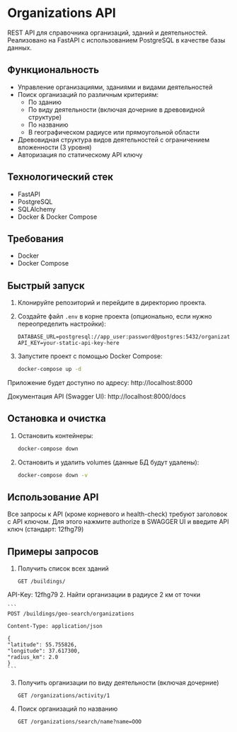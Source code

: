 # Organizations API

REST API для справочника организаций, зданий и деятельностей. Реализовано на FastAPI с использованием PostgreSQL в качестве базы данных.

## Функциональность

- Управление организациями, зданиями и видами деятельностей
- Поиск организаций по различным критериям:
  - По зданию
  - По виду деятельности (включая дочерние в древовидной структуре)
  - По названию
  - В географическом радиусе или прямоугольной области
- Древовидная структура видов деятельностей с ограничением вложенности (3 уровня)
- Авторизация по статическому API ключу

## Технологический стек

- FastAPI
- PostgreSQL
- SQLAlchemy
- Docker & Docker Compose

## Требования

- Docker
- Docker Compose

## Быстрый запуск

1. Клонируйте репозиторий и перейдите в директорию проекта.

2. Создайте файл `.env` в корне проекта (опционально, если нужно переопределить настройки):
   ```env
   DATABASE_URL=postgresql://app_user:password@postgres:5432/organizations_db
   API_KEY=your-static-api-key-here
   ```
3. Запустите проект с помощью Docker Compose:

    ```bash
    docker-compose up -d
    ```

Приложение будет доступно по адресу: http://localhost:8000

Документация API (Swagger UI): http://localhost:8000/docs

## Остановка и очистка
1. Остановить контейнеры:

    ```bash
    docker-compose down
    ```
2. Остановить и удалить volumes (данные БД будут удалены):
    
    ```bash
    docker-compose down -v
    ```

## Использование API
Все запросы к API (кроме корневого и health-check) требуют заголовок с API ключом.
Для этого нажмите authorize в SWAGGER UI и введите API ключ (стандарт: 12fhg79)

## Примеры запросов
1. Получить список всех зданий

    ```
    GET /buildings/
    ```
API-Key: 12fhg79
2. Найти организации в радиусе 2 км от точки

    ```
    POST /buildings/geo-search/organizations

    Content-Type: application/json

    {
    "latitude": 55.755826,
    "longitude": 37.617300,
    "radius_km": 2.0
    }
    ```
3. Получить организации по виду деятельности (включая дочерние)

    ```
    GET /organizations/activity/1
    ```
4. Поиск организаций по названию

    ```
    GET /organizations/search/name?name=ООО
    ```